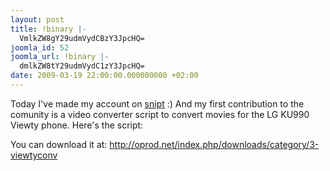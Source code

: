 ```yaml
---
layout: post
title: !binary |-
  VmlkZW8gY29udmVydCBzY3JpcHQ=
joomla_id: 52
joomla_url: !binary |-
  dmlkZW8tY29udmVydC1zY3JpcHQ=
date: 2009-03-19 22:00:00.000000000 +02:00
---
```

<p>Today I've made my account on <a href="http://snipt.net/">snipt</a> :) And my first contribution to the comunity is a video converter script to convert movies for  the LG KU990 Viewty phone. Here's the script:</p>
<script src="http://snipt.net/embed/11c75be38b1f7d2e66e49924141f430e" type="text/javascript"></script>

You can download it at: <a href="http://oprod.net/index.php/downloads/category/3-viewtyconv">http://oprod.net/index.php/downloads/category/3-viewtyconv</a>
